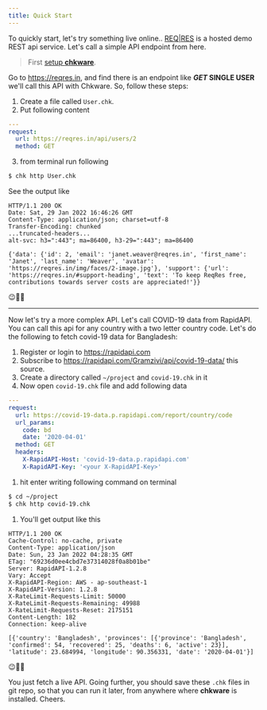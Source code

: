 ```yaml
---
title: Quick Start
---
```


To quickly start, let's try something live online.. [REQ|RES](https://reqres.in) is a hosted demo REST api service. Let's call a simple API endpoint from here.

> First [setup **chkware**](setup).

Go to https://reqres.in, and find there is an endpoint like **_GET_ SINGLE USER** we'll call this API with Chkware. So, follow these steps:

1. Create a file called `User.chk`.
2. Put following content

```yaml
---
request:
  url: https://reqres.in/api/users/2
  method: GET
```

3. from terminal run following

```bash
$ chk http User.chk
```

See the output like

```text
HTTP/1.1 200 OK
Date: Sat, 29 Jan 2022 16:46:26 GMT
Content-Type: application/json; charset=utf-8
Transfer-Encoding: chunked
...truncated-headers...
alt-svc: h3=":443"; ma=86400, h3-29=":443"; ma=86400

{'data': {'id': 2, 'email': 'janet.weaver@reqres.in', 'first_name': 'Janet', 'last_name': 'Weaver', 'avatar': 'https://reqres.in/img/faces/2-image.jpg'}, 'support': {'url': 'https://reqres.in/#support-heading', 'text': 'To keep ReqRes free, contributions towards server costs are appreciated!'}}
```

:wink::tada::confetti_ball:

---

Now let's try a more complex API. Let's call COVID-19 data from RapidAPI. You can call this api for any country with a two letter country code. Let's do the following to fetch covid-19 data for Bangladesh:

1. Register or login to https://rapidapi.com
2. Subscribe to https://rapidapi.com/Gramzivi/api/covid-19-data/ this source.
3. Create a directory called `~/project` and `covid-19.chk` in it
4. Now open `covid-19.chk` file and add following data

```yaml
---
request:
  url: https://covid-19-data.p.rapidapi.com/report/country/code
  url_params:
    code: bd
    date: '2020-04-01'
  method: GET
  headers:
    X-RapidAPI-Host: 'covid-19-data.p.rapidapi.com'
    X-RapidAPI-Key: '<your X-RapidAPI-Key>'
```

1. hit enter writing following command on terminal

```bash
$ cd ~/project
$ chk http covid-19.chk 
```

1. You'll get output like this

```text
HTTP/1.1 200 OK
Cache-Control: no-cache, private
Content-Type: application/json
Date: Sun, 23 Jan 2022 04:28:35 GMT
ETag: "69236d0ee4cbd7e37314028f0a8b01be"
Server: RapidAPI-1.2.8
Vary: Accept
X-RapidAPI-Region: AWS - ap-southeast-1
X-RapidAPI-Version: 1.2.8
X-RateLimit-Requests-Limit: 50000
X-RateLimit-Requests-Remaining: 49988
X-RateLimit-Requests-Reset: 2175151
Content-Length: 182
Connection: keep-alive

[{'country': 'Bangladesh', 'provinces': [{'province': 'Bangladesh', 'confirmed': 54, 'recovered': 25, 'deaths': 6, 'active': 23}], 'latitude': 23.684994, 'longitude': 90.356331, 'date': '2020-04-01'}]
```

:wink::tada::confetti_ball:

You just fetch a live API. Going further, you should save these `.chk` files in git repo, so that you can run it later, from anywhere where **chkware** is installed. Cheers.
